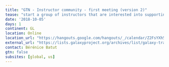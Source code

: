 ```yaml
---
title: "GTN - Instructor community - first meeting (version 2)"
tease: "start a group of instructors that are interested into supporting other instructors"
date: '2018-10-05'
days: 1
continent: GL
location: Online
location_url: "https://hangouts.google.com/hangouts/_/calendar/Z2FsYXh5dW5pZnJlaWJ1cmdAZ21haWwuY29t.6cd3d5k6fihmid85fd5tejv98u?authuser=1"
external_url: "https://lists.galaxyproject.org/archives/list/galaxy-training@lists.galaxyproject.org/thread/JSVFA3N3AAWM4OLNTPGPLE3FEVT46AY4/#JSVFA3N3AAWM4OLNTPGPLE3FEVT46AY4" 
contact: Bérénice Batut
gtn: false
subsites: [global, us]
---
```

